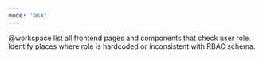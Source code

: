 ```yaml
---
mode: 'ask'
---
```

@workspace list all frontend pages and components that check user role. Identify places where role is hardcoded or inconsistent with RBAC schema.
